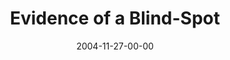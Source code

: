 ---
layout: message
category: message
series: "CSI"
title: "Evidence of a Blind-Spot"
date: 2004-11-27-00-00
message_id: 143
audio: "http://s3.amazonaws.com/crossroads-media/media/legacy/mp3/CSI_05_11-27-04_Evidence_of_a_Blind_Spot.mp3"
audio-duration: "39:52"
explicit: false
---